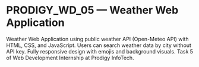 # PRODIGY_WD_05 — Weather Web Application
Weather Web Application using public weather API (Open-Meteo API) with HTML, CSS, and JavaScript. Users can search weather data by city without API key. Fully responsive design with emojis and background visuals. Task 5 of Web Development Internship at Prodigy InfoTech.
